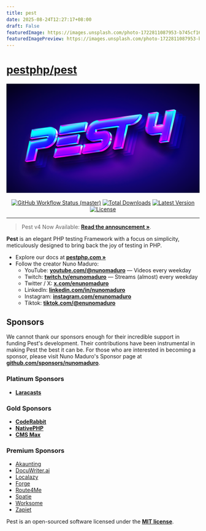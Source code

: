 ```yaml
---
title: pest
date: 2025-08-24T12:27:17+08:00
draft: False
featuredImage: https://images.unsplash.com/photo-1722811087953-b745cf16a0c1?ixid=M3w0NjAwMjJ8MHwxfHJhbmRvbXx8fHx8fHx8fDE3NTYwMDk0ODV8&ixlib=rb-4.1.0
featuredImagePreview: https://images.unsplash.com/photo-1722811087953-b745cf16a0c1?ixid=M3w0NjAwMjJ8MHwxfHJhbmRvbXx8fHx8fHx8fDE3NTYwMDk0ODV8&ixlib=rb-4.1.0
---
```


# [pestphp/pest](https://github.com/pestphp/pest)

<p align="center">
    <img src="https://raw.githubusercontent.com/pestphp/art/master/v4/social.png" width="600" alt="PEST">
    <p align="center">
        <a href="https://github.com/pestphp/pest/actions"><img alt="GitHub Workflow Status (master)" src="https://img.shields.io/github/actions/workflow/status/pestphp/pest/tests.yml?branch=4.x&label=Tests%204.x"></a>
        <a href="https://packagist.org/packages/pestphp/pest"><img alt="Total Downloads" src="https://img.shields.io/packagist/dt/pestphp/pest"></a>
        <a href="https://packagist.org/packages/pestphp/pest"><img alt="Latest Version" src="https://img.shields.io/packagist/v/pestphp/pest"></a>
        <a href="https://packagist.org/packages/pestphp/pest"><img alt="License" src="https://img.shields.io/packagist/l/pestphp/pest"></a>
    </p>
</p>

------

> Pest v4 Now Available: **[Read the announcement »](https://pestphp.com/docs/pest-v4-is-here-now-with-browser-testing)**.

**Pest** is an elegant PHP testing Framework with a focus on simplicity, meticulously designed to bring back the joy of testing in PHP.

- Explore our docs at **[pestphp.com »](https://pestphp.com)**
- Follow the creator Nuno Maduro:
    - YouTube: **[youtube.com/@nunomaduro](https://www.youtube.com/@nunomaduro)** — Videos every weekday
    - Twitch: **[twitch.tv/enunomaduro](https://www.twitch.tv/enunomaduro)** — Streams (almost) every weekday
    - Twitter / X: **[x.com/enunomaduro](https://x.com/enunomaduro)**
    - LinkedIn: **[linkedin.com/in/nunomaduro](https://www.linkedin.com/in/nunomaduro)**
    - Instagram: **[instagram.com/enunomaduro](https://www.instagram.com/enunomaduro)**
    - Tiktok: **[tiktok.com/@enunomaduro](https://www.tiktok.com/@enunomaduro)**

## Sponsors

We cannot thank our sponsors enough for their incredible support in funding Pest's development. Their contributions have been instrumental in making Pest the best it can be. For those who are interested in becoming a sponsor, please visit Nuno Maduro's Sponsor page at **[github.com/sponsors/nunomaduro](https://github.com/sponsors/nunomaduro)**.


### Platinum Sponsors

- **[Laracasts](https://laracasts.com/?ref=pestphp)**

### Gold Sponsors

- **[CodeRabbit](https://coderabbit.ai/?ref=pestphp)**
- **[NativePHP](https://nativephp.com/mobile?ref=pestphp.com)**
- **[CMS Max](https://cmsmax.com/?ref=pestphp)**

### Premium Sponsors

- [Akaunting](https://akaunting.com/?ref=pestphp)
- [DocuWriter.ai](https://www.docuwriter.ai/?ref=pestphp)
- [Localazy](https://localazy.com/?ref=pestphp)
- [Forge](https://forge.laravel.com/?ref=pestphp)
- [Route4Me](https://www.route4me.com/?ref=pestphp)
- [Spatie](https://spatie.be/?ref=pestphp)
- [Worksome](https://www.worksome.com/?ref=pestphp)
- [Zapiet](https://www.zapiet.com/?ref=pestphp)

Pest is an open-sourced software licensed under the **[MIT license](https://opensource.org/licenses/MIT)**.

